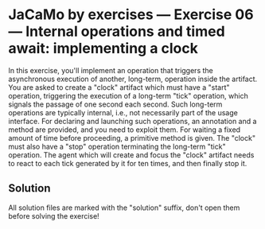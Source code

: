 # JaCaMo by exercises — Exercise 06 — Internal operations and timed await: implementing a clock

In this exercise, you'll implement an operation that triggers the asynchronous execution of another,
long-term, operation inside the artifact.
You are asked to create a "clock" artifact which must have a "start" operation,
triggering the execution of a long-term "tick" operation, which signals the passage of one second each second.
Such long-term operations are typically internal, i.e., not necessarily part of the usage interface.
For declaring and launching such operations, an annotation and a method are provided, and you need to exploit them.
For waiting a fixed amount of time before proceeding, a primitive method is given.
The "clock" must also have a "stop" operation terminating the long-term "tick" operation.
The agent which will create and focus the "clock" artifact needs to react to each tick generated by it for ten times,
and then finally stop it.

## Solution

All solution files are marked with the "solution" suffix, don't open them before solving the exercise!
